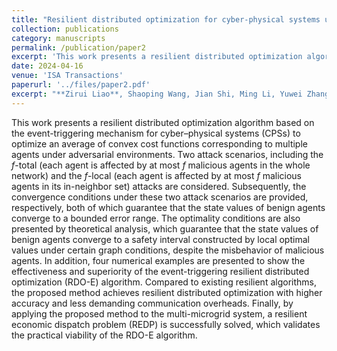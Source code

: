 ```yaml
---
title: "Resilient distributed optimization for cyber-physical systems under adversarial environments: an event-based method"
collection: publications
category: manuscripts
permalink: /publication/paper2
excerpt: 'This work presents a resilient distributed optimization algorithm based on the event-triggering mechanism for cyber–physical systems (CPSs) to optimize an average of convex cost functions corresponding to multiple agents under adversarial environments.'
date: 2024-04-16
venue: 'ISA Transactions'
paperurl: '../files/paper2.pdf'
excerpt: "**Zirui Liao**, Shaoping Wang, Jian Shi, Ming Li, Yuwei Zhang, and Zhiyong Sun. <br/><img src='/images/figure22.png'>"
---
```


This work presents a resilient distributed optimization algorithm based on the event-triggering mechanism for cyber–physical systems (CPSs) to optimize an average of convex cost functions corresponding to multiple agents under adversarial environments. Two attack scenarios, including the *f*-total (each agent is affected by at most *f* malicious agents in the whole network) and the *f*-local (each agent is affected by at most *f* malicious agents in its in-neighbor set) attacks are considered. Subsequently, the convergence conditions under these two attack scenarios are provided, respectively, both of which guarantee that the state values of benign agents converge to a bounded error range. The optimality conditions are also presented by theoretical analysis, which guarantee that the state values of benign agents converge to a safety interval constructed by local optimal values under certain graph conditions, despite the misbehavior of malicious agents. In addition, four numerical examples are presented to show the effectiveness and superiority of the event-triggering resilient distributed optimization (RDO-E) algorithm. Compared to existing resilient algorithms, the proposed method achieves resilient distributed optimization with higher accuracy and less demanding communication overheads. Finally, by applying the proposed method to the multi-microgrid system, a resilient economic dispatch problem (REDP) is successfully solved, which validates the practical viability of the RDO-E algorithm.
